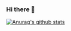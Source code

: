 ### Hi there 👋
[![Anurag's github stats](https://github-readme-stats.vercel.app/api?username=kangraemin)](https://github.com/anuraghazra/github-readme-stats)

<!--
**kangraemin/kangraemin** is a ✨ _special_ ✨ repository because its `README.md` (this file) appears on your GitHub profile.

Here are some ideas to get you started:

- 🔭 I’m currently working on ...
- 🌱 I’m currently learning ...
- 👯 I’m looking to collaborate on ...
- 🤔 I’m looking for help with ...
- 💬 Ask me about ...
- 📫 How to reach me: ...
- 😄 Pronouns: ...
- ⚡ Fun fact: ...
-->
